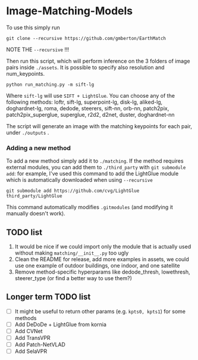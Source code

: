 # Image-Matching-Models

To use this simply run

```
git clone --recursive https://github.com/gmberton/EarthMatch
```

NOTE THE `--recursive` !!!

Then run this script, which will perform inference on the 3 folders of image pairs inside `./assets`. It is possible to specify also resolution and num_keypoints.

```
python run_matching.py -m sift-lg
```

Where `sift-lg` will use `SIFT + LightGlue`. You can choose any of the following methods:
loftr, sift-lg, superpoint-lg, disk-lg, aliked-lg, doghardnet-lg, roma, dedode, steerers, sift-nn, orb-nn, patch2pix, patch2pix_superglue, superglue, r2d2, d2net, duster, doghardnet-nn

The script will generate an image with the matching keypoints for each pair, under `./outputs` .


### Adding a new method

To add a new method simply add it to `./matching`. If the method requires external modules, you can add them to `./third_party` with `git submodule add`: for example, I've used this command to add the LightGlue module which is automatically downloaded when using `--recursive`

```
git submodule add https://github.com/cvg/LightGlue third_party/LightGlue
```

This command automatically modifies `.gitmodules` (and modifying it manually doesn't work).


## TODO list

1. It would be nice if we could import only the module that is actually used without making `matching/__init__.py` too ugly
2. Clean the README for release, add more examples in assets, we could use one example of outdoor buildings, one indoor, and one satellite
3. Remove method-specific hyperparams like dedode_thresh, lowethresh, steerer_type (or find a better way to use them?)

## Longer term TODO list

- [ ] It might be useful to return other params (e.g. `kpts0, kpts1`) for some methods
- [ ] Add DeDoDe + LightGlue from kornia
- [ ] Add CVNet
- [ ] Add TransVPR
- [ ] Add Patch-NetVLAD
- [ ] Add SelaVPR
